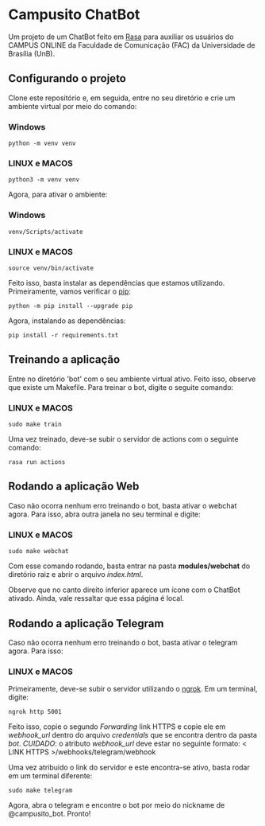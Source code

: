 # Campusito ChatBot

Um projeto de um ChatBot feito em [Rasa](https://rasa.com/) para auxiliar os usuários do CAMPUS ONLINE da Faculdade de Comunicação (FAC) da Universidade de Brasília (UnB).

## Configurando o projeto

Clone este repositório e, em seguida, entre no seu diretório e crie um ambiente virtual por meio do comando:

### Windows

```
python -m venv venv
```

### LINUX e MACOS

```
python3 -m venv venv
```

Agora, para ativar o ambiente:

### Windows

```
venv/Scripts/activate
```

### LINUX e MACOS

```
source venv/bin/activate
```

Feito isso, basta instalar as dependências que estamos utilizando. Primeiramente, vamos verificar o [pip](https://pypi.org/project/pip/):

```
python -m pip install --upgrade pip
```

Agora, instalando as dependências:

```
pip install -r requirements.txt
```

## Treinando a aplicação

Entre no diretório 'bot' com o seu ambiente virtual ativo. Feito isso, observe que existe um Makefile. Para treinar o bot, digite o seguite comando:

### LINUX e MACOS

```
sudo make train
```

Uma vez treinado, deve-se subir o servidor de actions com o seguinte comando:

```
rasa run actions
```

## Rodando a aplicação Web

Caso não ocorra nenhum erro treinando o bot, basta ativar o webchat agora. Para isso, abra outra janela no seu terminal e digite:

### LINUX e MACOS

```
sudo make webchat
```

Com esse comando rodando, basta entrar na pasta **modules/webchat** do diretório raiz e abrir o arquivo _index.html_.

Observe que no canto direito inferior aparece um ícone com o ChatBot ativado. Ainda, vale ressaltar que essa página é local.

## Rodando a aplicação Telegram

Caso não ocorra nenhum erro treinando o bot, basta ativar o telegram agora. Para isso:

### LINUX e MACOS

Primeiramente, deve-se subir o servidor utilizando o [ngrok](https://ngrok.com/). Em um terminal, digite:

```
ngrok http 5001
```

Feito isso, copie o segundo _Forwarding_ link HTTPS e copie ele em _webhook_url_ dentro do arquivo _credentials_ que se encontra dentro da pasta _bot_. _CUIDADO_: o atributo _webhook_url_ deve estar no seguinte formato: < LINK HTTPS >/webhooks/telegram/webhook

Uma vez atribuido o link do servidor e este encontra-se ativo, basta rodar em um terminal diferente:

```
sudo make telegram
```

Agora, abra o telegram e encontre o bot por meio do nickname de @campusito_bot. Pronto!
